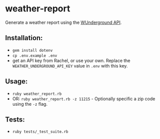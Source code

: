 # weather-report
Generate a weather report using the [WUnderground API](https://www.wunderground.com).

## Installation:

- `gem install dotenv`
- `cp .env.example .env`
- get an API key from Rachel, or use your own. Replace the `WEATHER_UNDERGROUND_API_KEY` value in `.env` with this key.

## Usage:

- `ruby weather_report.rb`
- OR: `ruby weather_report.rb -z 11215` - Optionally specific a zip code using the `-z` flag.

## Tests:

- `ruby tests/_test_suite.rb`
